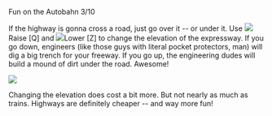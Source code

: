Fun on the Autobahn 3/10

If the highway is gonna cross a road, just go over it -- or under it. Use ![](IconUp)Raise [Q] and ![](IconDown)Lower [Z] to change the elevation of the expressway. If you go down, engineers (like those guys with literal pocket protectors, man) will dig a big trench for your freeway. If you go up, the engineering dudes will build a mound of dirt under the road. Awesome!

![](docs/images/tutorial/expressways/expressways-2-a[5].png)

Changing the elevation does cost a bit more. But not nearly as much as trains. Highways are definitely cheaper -- and way more fun!

